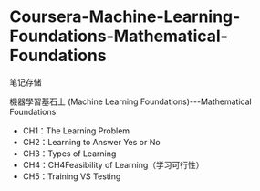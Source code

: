 # Coursera-Machine-Learning-Foundations-Mathematical-Foundations

笔记存储

機器學習基石上 (Machine Learning Foundations)---Mathematical Foundations


- CH1：The Learning Problem
- CH2：Learning to Answer Yes or No
- CH3：Types of Learning
- CH4：CH4Feasibility of Learning（学习可行性）
- CH5：Training VS Testing

